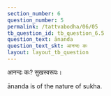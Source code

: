 ```yaml
---
section_number: 6
question_number: 5
permalink: /tattvabodha/06/05
tb_question_id: tb_question_6.5
question_text: ānanda
question_text_skt: आनन्दः कः
layout: layout_tb_question
---
```


<!-- skt-start -->

आनन्दः कः? सुखस्वरूपः।

<!-- skt-end -->

<!-- eng-start -->

ānanda is of the nature of sukha.
<!-- eng-end -->
